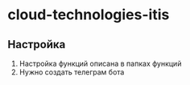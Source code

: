 # cloud-technologies-itis

## Настройка
1) Настройка функций описана в папках функций
2) Нужно создать телеграм бота
